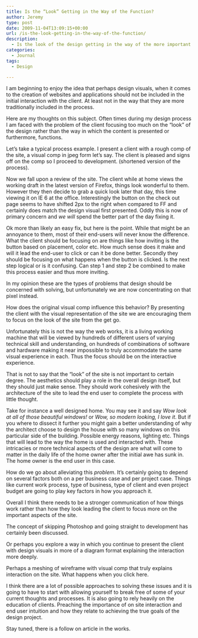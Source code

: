 ```yaml
---
title: Is the “Look” Getting in the Way of the Function?
author: Jeremy
type: post
date: 2009-11-04T13:09:15+00:00
url: /is-the-look-getting-in-the-way-of-the-function/
description:
  - Is the look of the design getting in the way of the more important function of the design which is ultimately responsible for producing the intended results.
categories:
  - Journal
tags:
  - Design

---
```

I am beginning to enjoy the idea that perhaps design visuals, when it comes to the creation of websites and applications should not be included in the initial interaction with the client. At least not in the way that they are more traditionally included in the process.

Here are my thoughts on this subject. Often times during my design process I am faced with the problem of the client focusing too much on the &ldquo;look&rdquo; of the design rather than the way in which the content is presented or furthermore, functions. 

Let&#8217;s take a typical process example. I present a client with a rough comp of the site, a visual comp in jpeg form let&#8217;s say. The client is pleased and signs off on the comp so I proceed to development. (shortened version of the process).

Now we fall upon a review of the site. The client while at home views the working draft in the latest version of Firefox, things look wonderful to them. However they then decide to grab a quick look later that day, this time viewing it on IE 6 at the office. Interestingly the button on the check out page seems to have shifted 2px to the right when compared to FF and certainly does match the design visual first presented. Oddly this is now of primary concern and _we will_ spend the better part of the day fixing it. 

Ok more than likely an easy fix, but here is the point. While that might be an annoyance to them, most of their end-users will never know the difference. What the client should be focusing on are things like how inviting is the button based on placement, color etc. How much sense does it make and will it lead the end-user to click or can it be done better. Secondly they should be focusing on what happens when the button is clicked. Is the next step logical or is it confusing. Can step 1 and step 2 be combined to make this process easier and thus more inviting.

In my opinion these are the types of problems that design should be concerned with solving, but unfortunately we are now concentrating on that pixel instead.
  
<!--more-->

How does the original visual comp influence this behavior? By presenting the client with the visual representation of the site we are encouraging them to focus on the look of the site from the get go.

Unfortunately this is not the way the web works, it is a living working machine that will be viewed by hundreds of different users of varying technical skill and understanding, on hundreds of combinations of software and hardware making it near impossible to truly accommodate the same visual experience in each. Thus the focus should be on the interactive experience. 

That is not to say that the &ldquo;look&rdquo; of the site is not important to certain degree. The aesthetics should play a role in the overall design itself, but they should just make sense. They should work cohesively with the architecture of the site to lead the end user to complete the process with little thought.

Take for instance a well designed home. You may see it and say _Wow look at all of those beautiful windows!_ or _Wow, so modern looking, I love it_. But if you where to dissect it further you might gain a better understanding of why the architect choose to design the house with so many windows on this particular side of the building. Possible energy reasons, lighting etc. Things that will lead to the way the home is used and interacted with. These intricacies or more technical aspects of the design are what will come to matter in the daily life of the home owner after the initial awe has sunk in. The home owner is the end user in this case.

How do we go about alleviating this _problem_. It&#8217;s certainly going to depend on several factors both on a per business case and per project case. Things like current work process, type of business, type of client and even project budget are going to play key factors in how you approach it. 

Overall I think there needs to be a stronger communication of how things work rather than how they look leading the client to focus more on the important aspects of the site.

The concept of skipping Photoshop and going straight to development has certainly been discussed.

Or perhaps you explore a way in which you continue to present the client with design visuals in more of a diagram format explaining the interaction more deeply. 

Perhaps a meshing of wireframe with visual comp that truly explains interaction on the site. What happens when you click here.

I think there are a lot of possible approaches to solving these issues and it is going to have to start with allowing yourself to break free of some of your current thoughts and processes. It is also going to rely heavily on the education of clients. Preaching the importance of on site interaction and end user intuition and how they relate to achieving the true goals of the design project.

Stay tuned, there is a follow on article in the works.